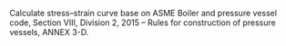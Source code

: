 Calculate stress–strain curve base on ASME Boiler and pressure vessel code, Section VIII, Division 2, 2015 – Rules for construction of pressure vessels, ANNEX 3-D.